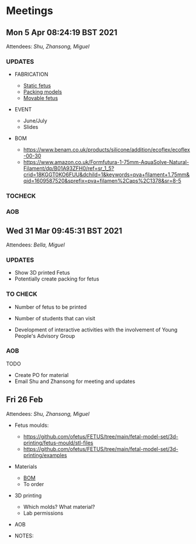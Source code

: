 # Meetings


## Mon  5 Apr 08:24:19 BST 2021
Attendees: *Shu, Zhansong, Miguel*

### UPDATES

* FABRICATION
	* [Static fetus](../../models/static-fetus/)
	* [Packing models](../../models/static-fetus/3d-printing/fabrication/packaging) 
	* [Movable fetus](../../models/moving-fetus/)

* EVENT 
	* June/July 
	* Slides

* BOM
	* https://www.benam.co.uk/products/silicone/addition/ecoflex/ecoflex-00-30
	* https://www.amazon.co.uk/Formfutura-1-75mm-AquaSolve-Natural-Filament/dp/B01A93ZFH0/ref=sr_1_5?crid=18KGGT0KO6FUU&dchild=1&keywords=pva+filament+1.75mm&qid=1609587520&sprefix=pva+filamen%2Caps%2C1378&sr=8-5 



### TOCHECK 


### AOB 



## Wed 31 Mar 09:45:31 BST 2021
Attendees: *Bella, Miguel*

### UPDATES 
* Show 3D printed Fetus
* Potentially create packing for fetus 
  
### TO CHECK 
* Number of fetus to be printed
* Number of students that can visit 

* Development of interactive activities with the involvement of Young People's Advisory Group


### AOB 

TODO
* Create PO for material 
* Email Shu and Zhansong for meeting and updates






## Fri 26 Feb
Attendees: *Shu, Zhansong, Miguel*

* Fetus moulds: 
	* https://github.com/ofetus/FETUS/tree/main/fetal-model-set/3d-printing/fetus-mould/stl-files
	* https://github.com/ofetus/FETUS/tree/main/fetal-model-set/3d-printing/examples

* Materials 
	* [BOM](https://emckclac-my.sharepoint.com/:x:/r/personal/k1812667_kcl_ac_uk/_layouts/15/Doc.aspx?sourcedoc=%7B47C2847F-5C1F-47CF-9DCB-EBFF6A069297%7D&file=Bill%20Of%20Material%20List.xlsx&action=default&mobileredirect=true)
	* To order
	
* 3D printing 
	* Which molds? What material?
	* Lab permissions 

* AOB

* NOTES:


